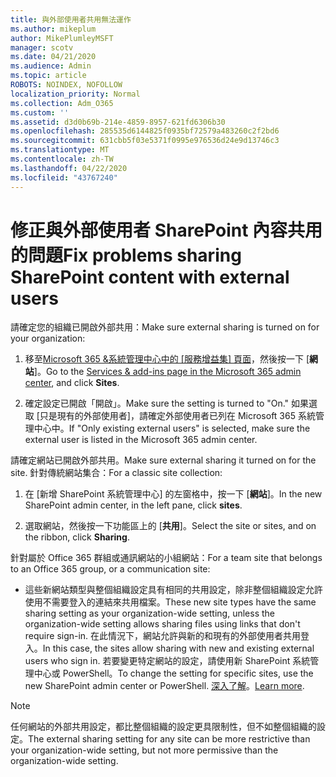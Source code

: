 ```yaml
---
title: 與外部使用者共用無法運作
ms.author: mikeplum
author: MikePlumleyMSFT
manager: scotv
ms.date: 04/21/2020
ms.audience: Admin
ms.topic: article
ROBOTS: NOINDEX, NOFOLLOW
localization_priority: Normal
ms.collection: Adm_O365
ms.custom: ''
ms.assetid: d3d0b69b-214e-4859-8957-621fd6306b30
ms.openlocfilehash: 285535d6144825f0935bf72579a483260c2f2bd6
ms.sourcegitcommit: 631cbb5f03e5371f0995e976536d24e9d13746c3
ms.translationtype: MT
ms.contentlocale: zh-TW
ms.lasthandoff: 04/22/2020
ms.locfileid: "43767240"
---
```

# <a name="fix-problems-sharing-sharepoint-content-with-external-users"></a><span data-ttu-id="71ac8-102">修正與外部使用者 SharePoint 內容共用的問題</span><span class="sxs-lookup"><span data-stu-id="71ac8-102">Fix problems sharing SharePoint content with external users</span></span>

<span data-ttu-id="71ac8-103">請確定您的組織已開啟外部共用：</span><span class="sxs-lookup"><span data-stu-id="71ac8-103">Make sure external sharing is turned on for your organization:</span></span>
  
1. <span data-ttu-id="71ac8-104">移至[Microsoft 365 &amp;系統管理中心中的 [服務增益集] 頁面](https://portal.office.com/adminportal/home#/Settings/ServicesAndAddIns)，然後按一下 [**網站**]。</span><span class="sxs-lookup"><span data-stu-id="71ac8-104">Go to the [Services &amp; add-ins page in the Microsoft 365 admin center](https://portal.office.com/adminportal/home#/Settings/ServicesAndAddIns), and click **Sites**.</span></span>
    
2. <span data-ttu-id="71ac8-105">確定設定已開啟「開啟」。</span><span class="sxs-lookup"><span data-stu-id="71ac8-105">Make sure the setting is turned to "On."</span></span> <span data-ttu-id="71ac8-106">如果選取 [只是現有的外部使用者]，請確定外部使用者已列在 Microsoft 365 系統管理中心中。</span><span class="sxs-lookup"><span data-stu-id="71ac8-106">If "Only existing external users" is selected, make sure the external user is listed in the Microsoft 365 admin center.</span></span>
    
<span data-ttu-id="71ac8-107">請確定網站已開啟外部共用。</span><span class="sxs-lookup"><span data-stu-id="71ac8-107">Make sure external sharing it turned on for the site.</span></span> <span data-ttu-id="71ac8-108">針對傳統網站集合：</span><span class="sxs-lookup"><span data-stu-id="71ac8-108">For a classic site collection:</span></span>
  
1. <span data-ttu-id="71ac8-109">在 [新增 SharePoint 系統管理中心] 的左窗格中，按一下 [**網站**]。</span><span class="sxs-lookup"><span data-stu-id="71ac8-109">In the new SharePoint admin center, in the left pane, click **sites**.</span></span>
    
2. <span data-ttu-id="71ac8-110">選取網站，然後按一下功能區上的 [**共用**]。</span><span class="sxs-lookup"><span data-stu-id="71ac8-110">Select the site or sites, and on the ribbon, click **Sharing**.</span></span>
    
<span data-ttu-id="71ac8-111">針對屬於 Office 365 群組或通訊網站的小組網站：</span><span class="sxs-lookup"><span data-stu-id="71ac8-111">For a team site that belongs to an Office 365 group, or a communication site:</span></span>
  
- <span data-ttu-id="71ac8-112">這些新網站類型與整個組織設定具有相同的共用設定，除非整個組織設定允許使用不需要登入的連結來共用檔案。</span><span class="sxs-lookup"><span data-stu-id="71ac8-112">These new site types have the same sharing setting as your organization-wide setting, unless the organization-wide setting allows sharing files using links that don't require sign-in.</span></span> <span data-ttu-id="71ac8-113">在此情況下，網站允許與新的和現有的外部使用者共用登入。</span><span class="sxs-lookup"><span data-stu-id="71ac8-113">In this case, the sites allow sharing with new and existing external users who sign in.</span></span> <span data-ttu-id="71ac8-114">若要變更特定網站的設定，請使用新 SharePoint 系統管理中心或 PowerShell。</span><span class="sxs-lookup"><span data-stu-id="71ac8-114">To change the setting for specific sites, use the new SharePoint admin center or PowerShell.</span></span> <span data-ttu-id="71ac8-115">[深入了解](https://go.microsoft.com/fwlink/?linkid=871863)。</span><span class="sxs-lookup"><span data-stu-id="71ac8-115">[Learn more](https://go.microsoft.com/fwlink/?linkid=871863).</span></span>
    
> [!NOTE]
> <span data-ttu-id="71ac8-116">任何網站的外部共用設定，都比整個組織的設定更具限制性，但不如整個組織的設定。</span><span class="sxs-lookup"><span data-stu-id="71ac8-116">The external sharing setting for any site can be more restrictive than your organization-wide setting, but not more permissive than the organization-wide setting.</span></span> 
  

